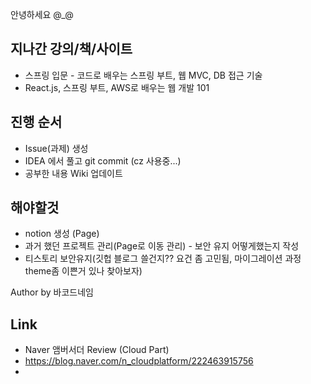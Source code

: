 안녕하세요 @_@ 

## 지나간 강의/책/사이트
- 스프링 입문 - 코드로 배우는 스프링 부트, 웹 MVC, DB 접근 기술
- React.js, 스프링 부트, AWS로 배우는 웹 개발 101

## 진행 순서
- Issue(과제) 생성
- IDEA 에서 풀고 git commit (cz 사용중...)
- 공부한 내용 Wiki 업데이트


## 해야할것 
- notion 생성 (Page)
- 과거 했던 프로젝트 관리(Page로 이동 관리) - 보안 유지 어떻게했는지 작성
- 티스토리 보안유지(깃헙 블로그 쓸건지?? 요건 좀 고민됨, 마이그레이션 과정 theme좀 이쁜거 있나 찾아보자) 

Author by 바코드네임

## Link
- Naver 앰버서더 Review (Cloud Part)
- https://blog.naver.com/n_cloudplatform/222463915756 
- 
